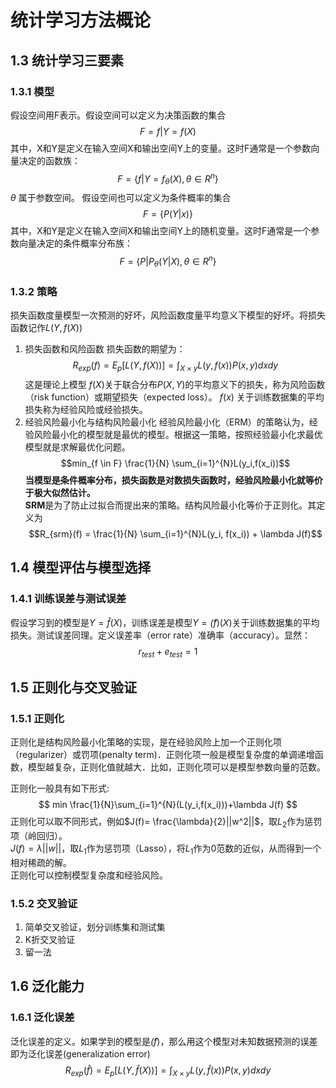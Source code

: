 # 统计学习方法概论

## 1.3 统计学习三要素
### 1.3.1 模型
假设空间用F表示。假设空间可以定义为决策函数的集合
$$
F = {f|Y=f(X)}
$$
其中，X和Y是定义在输入空间X和输出空间Y上的变量。这时F通常是一个参数向量决定的函数族：
$$
F = \{f|Y=f_{\theta}(X),\theta \in R^n\}
$$
$\theta$ 属于参数空间。
假设空间也可以定义为条件概率的集合
$$
F = \{P(Y|x)\}
$$
其中，X和Y是定义在输入空间X和输出空间Y上的随机变量。这时F通常是一个参数向量决定的条件概率分布族：
$$ 
F = \{P|P_{\theta}(Y|X),\theta \in R^n\}
$$
### 1.3.2 策略
损失函数度量模型一次预测的好坏，风险函数度量平均意义下模型的好坏。将损失函数记作$L(Y,f(X))$
1. 损失函数和风险函数
损失函数的期望为：$$R_{exp}(f) = E_p[L(Y, f(X))] = \int_{X×y}L(y,f(x))P(x,y)dxdy$$
这是理论上模型 $f(X)$关于联合分布$P(X,Y)$的平均意义下的损失，称为风险函数（risk function）或期望损失（expected loss）。
$f(x)$ 关于训练数据集的平均损失称为经验风险或经验损失。
2. 经验风险最小化与结构风险最小化
经验风险最小化（ERM）的策略认为，经验风险最小化的模型就是最优的模型。根据这一策略，按照经验最小化求最优模型就是求解最优化问题。$$min_{f \in F} \frac{1}{N} \sum_{i=1}^{N}L(y_i,f(x_i))$$
**当模型是条件概率分布，损失函数是对数损失函数时，经验风险最小化就等价于极大似然估计。**  
**SRM**是为了防止过拟合而提出来的策略。结构风险最小化等价于正则化。其定义为
$$R_{srm}(f) = \frac{1}{N} \sum_{i=1}^{N}L(y_i, f(x_i)) + \lambda J(f)$$

## 1.4 模型评估与模型选择
### 1.4.1 训练误差与测试误差
假设学习到的模型是$Y=\hat{f}(X)$，训练误差是模型$Y=\hat(f)(X)$关于训练数据集的平均损失。测试误差同理。定义误差率（error rate）准确率（accuracy）。显然：
$$r_{test} + e_{test} = 1$$




## 1.5 正则化与交叉验证
### 1.5.1 正则化
正则化是结构风险最小化策略的实现，是在经验风险上加一个正则化项（regularizer）或罚项(penalty term)．正则化项一般是模型复杂度的单调递增函数，模型越复杂，正则化值就越大．比如，正则化项可以是模型参数向量的范数。

正则化一般具有如下形式:
$$
min \frac{1}{N}\sum_{i=1}^{N}(L(y_i,f(x_i)))+\lambda J(f)
$$
正则化可以取不同形式，例如$J(f)= \frac{\lambda}{2}||w^2||$，取$L_{2}$作为惩罚项（岭回归）。  
$J(f)=\lambda||w||$，取$L_{1}$作为惩罚项（Lasso），将$L_{1}$作为0范数的近似，从而得到一个相对稀疏的解。  
正则化可以控制模型复杂度和经验风险。
### 1.5.2 交叉验证
1. 简单交叉验证，划分训练集和测试集
2. K折交叉验证
3. 留一法

## 1.6 泛化能力
### 1.6.1 泛化误差
泛化误差的定义。如果学到的模型是$\hat(f)$，那么用这个模型对未知数据预测的误差即为泛化误差(generalization error)
$$ R_{exp}(\hat{f}) = E_p[L(Y,\hat{f}(X))] = \int _{X×y}L(y, \hat{f}(x))P(x,y)dxdy$$

